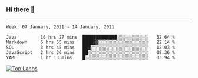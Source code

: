 ### Hi there 👋
---
<!--START_SECTION:waka-->
```text
Week: 07 January, 2021 - 14 January, 2021

Java         16 hrs 27 mins  █████████████░░░░░░░░░░░░   52.64 % 
Markdown     6 hrs 55 mins   █████▓░░░░░░░░░░░░░░░░░░░   22.14 % 
SQL          3 hrs 45 mins   ███░░░░░░░░░░░░░░░░░░░░░░   12.03 % 
JavaScript   2 hrs 36 mins   ██░░░░░░░░░░░░░░░░░░░░░░░   08.36 % 
YAML         1 hr 13 mins    █░░░░░░░░░░░░░░░░░░░░░░░░   03.94 % 
```
<!--END_SECTION:waka-->

[![Top Langs](https://github-readme-stats.vercel.app/api/top-langs/?username=HyunAh-iia&layout=compact)](https://github.com/anuraghazra/github-readme-stats)
<!--
**HyunAh-iia/HyunAh-iia** is a ✨ _special_ ✨ repository because its `README.md` (this file) appears on your GitHub profile.

Here are some ideas to get you started:

- 🔭 I’m currently working on ...
- 🌱 I’m currently learning ...
- 👯 I’m looking to collaborate on ...
- 🤔 I’m looking for help with ...
- 💬 Ask me about ...
- 📫 How to reach me: ...
- 😄 Pronouns: ...
- ⚡ Fun fact: ...
-->
